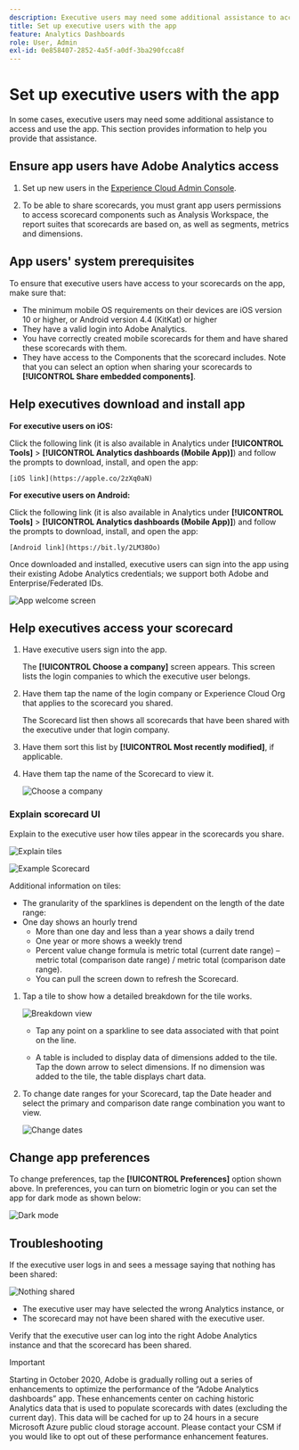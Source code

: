 ```yaml
---
description: Executive users may need some additional assistance to access and use the app. This section provides information to help you provide that assistance.
title: Set up executive users with the app
feature: Analytics Dashboards
role: User, Admin
exl-id: 0e858407-2852-4a5f-a0df-3ba290fcca8f
---
```

# Set up executive users with the app

In some cases, executive users may need some additional assistance to access and use the app. This section provides information to help you provide that assistance.

## Ensure app users have Adobe Analytics access

1. Set up new users in the [Experience Cloud Admin Console](/help/admin/admin-console/permissions/product-profile.md).

1. To be able to share scorecards, you must grant app users permissions to access scorecard components such as Analysis Workspace, the report suites that scorecards are based on, as well as segments, metrics and dimensions.

## App users' system prerequisites

To ensure that executive users have access to your scorecards on the app, make sure that:

* The minimum mobile OS requirements on their devices are iOS version 10 or higher, or Android version 4.4 (KitKat) or higher
* They have a valid login into Adobe Analytics.
* You have correctly created mobile scorecards for them and have shared these scorecards with them.
* They have access to the Components that the scorecard includes. Note that you can select an option when sharing your scorecards to **[!UICONTROL Share embedded components]**.

## Help executives download and install app

**For executive users on iOS:**

Click the following link (it is also available in Analytics under **[!UICONTROL Tools]** > **[!UICONTROL Analytics dashboards (Mobile App)]**) and follow the prompts to download, install, and open the app:

`[iOS link](https://apple.co/2zXq0aN)`

**For executive users on Android:**

Click the following link (it is also available in Analytics under **[!UICONTROL Tools]** > **[!UICONTROL Analytics dashboards (Mobile App)]**) and follow the prompts to download, install, and open the app:

`[Android link](https://bit.ly/2LM38Oo)`

Once downloaded and installed, executive users can sign into the app using their existing Adobe Analytics credentials; we support both Adobe and Enterprise/Federated IDs.

![App welcome screen](assets/welcome.png)

## Help executives access your scorecard 

1. Have executive users sign into the app.

   The **[!UICONTROL Choose a company]** screen appears. This screen lists the login companies to which the executive user belongs.

1. Have them tap the name of the login company or Experience Cloud Org that applies to the scorecard you shared. 

   The Scorecard list then shows all scorecards that have been shared with the executive under that login company.

1. Have them sort this list by **[!UICONTROL Most recently modified]**, if applicable.

1. Have them tap the name of the Scorecard to view it.

    ![Choose a company](assets/accesscard.png)


### Explain scorecard UI

Explain to the executive user how tiles appear in the scorecards you share.

![Explain tiles](assets/newexplain.png)

![Example Scorecard](assets/intro_scorecard.png)

Additional information on tiles:

* The granularity of the sparklines is dependent on the length of the date range:
* One day shows an hourly trend
  * More than one day and less than a year shows a daily trend
  * One year or more shows a weekly trend
  * Percent value change formula is metric total (current date range) – metric total (comparison date range) / metric total (comparison date range).
  * You can pull the screen down to refresh the Scorecard.


1. Tap a tile to show how a detailed breakdown for the tile works.

    ![Breakdown view](assets/sparkline.png)

    * Tap any point on a sparkline to see data associated with that point on the line.

    * A table is included to display data of dimensions added to the tile. Tap the down arrow to select dimensions. If no dimension was added to the tile, the table displays chart data.

1. To change date ranges for your Scorecard, tap the Date header and select the primary and comparison date range combination you want to view.

    ![Change dates](assets/changedate.png)

## Change app preferences

To change preferences, tap the **[!UICONTROL Preferences]** option shown above. In preferences, you can turn on biometric login or you can set the app for dark mode as shown below:

![Dark mode](assets/darkmode.png)

## Troubleshooting

If the executive user logs in and sees a message saying that nothing has been shared:

![Nothing shared](assets/nothing.png)

*  The executive user may have selected the wrong Analytics instance, or
*  The scorecard may not have been shared with the executive user. 

Verify that the executive user can log into the right Adobe Analytics instance and that the scorecard has been shared. 

>[!IMPORTANT]
>
>Starting in October 2020, Adobe is gradually rolling out a series of enhancements to optimize the performance of the “Adobe Analytics dashboards” app. These enhancements center on caching historic Analytics data that is used to populate scorecards with dates (excluding the current day). This data will be cached for up to 24 hours in a secure Microsoft Azure public cloud storage account. Please contact your CSM if you would like to opt out of these performance enhancement features.
